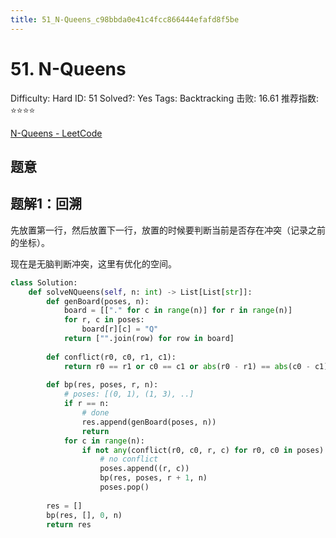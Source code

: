 ```yaml
---
title: 51_N-Queens_c98bbda0e41c4fcc866444efafd8f5be
---
```


# 51. N-Queens

Difficulty: Hard
ID: 51
Solved?: Yes
Tags: Backtracking
击败: 16.61
推荐指数: ⭐⭐⭐⭐

[N-Queens - LeetCode](https://leetcode.com/problems/n-queens/)

## 题意

## 题解1：回溯

先放置第一行，然后放置下一行，放置的时候要判断当前是否存在冲突（记录之前的坐标）。

现在是无脑判断冲突，这里有优化的空间。

[](https://leetcode.com/problems/n-queens/discuss/19810/Fast-short-and-easy-to-understand-python-solution-11-lines-76ms)

```python
class Solution:
    def solveNQueens(self, n: int) -> List[List[str]]:
        def genBoard(poses, n):
            board = [["." for c in range(n)] for r in range(n)]
            for r, c in poses:
                board[r][c] = "Q"
            return ["".join(row) for row in board]
        
        def conflict(r0, c0, r1, c1):
            return r0 == r1 or c0 == c1 or abs(r0 - r1) == abs(c0 - c1)
    
        def bp(res, poses, r, n):
            # poses: [(0, 1), (1, 3), ..]
            if r == n:
                # done
                res.append(genBoard(poses, n))
                return
            for c in range(n):
                if not any(conflict(r0, c0, r, c) for r0, c0 in poses):
                    # no conflict
                    poses.append((r, c))
                    bp(res, poses, r + 1, n)
                    poses.pop()
        
        res = []
        bp(res, [], 0, n)
        return res
```
